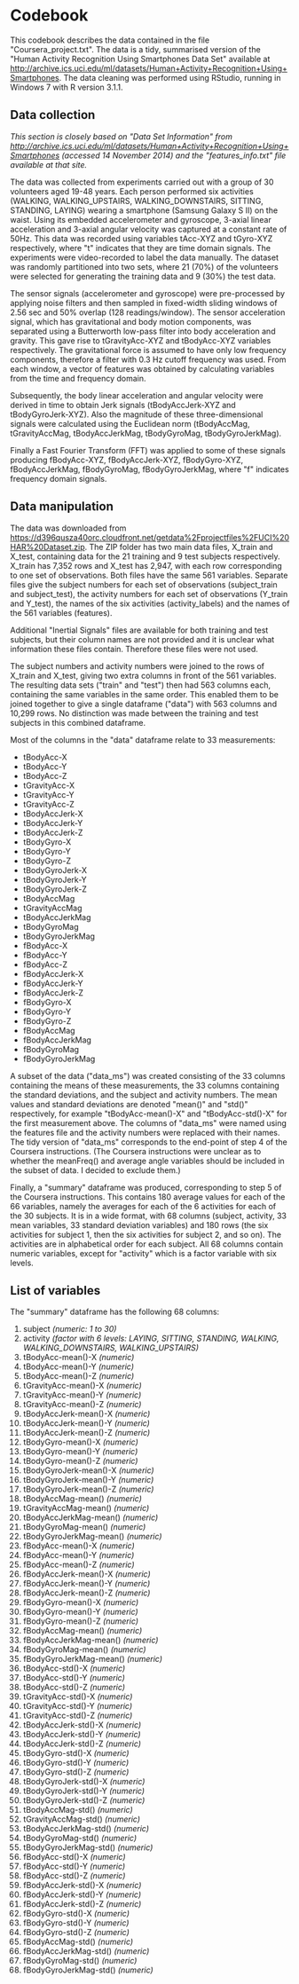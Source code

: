 # Codebook

This codebook describes the data contained in the file "Coursera_project.txt". The data is a tidy, summarised version of the "Human Activity Recognition Using Smartphones Data Set" available at http://archive.ics.uci.edu/ml/datasets/Human+Activity+Recognition+Using+Smartphones. The data cleaning was performed using RStudio, running in Windows 7 with R version 3.1.1.

## Data collection 

*This section is closely based on "Data Set Information" from http://archive.ics.uci.edu/ml/datasets/Human+Activity+Recognition+Using+Smartphones (accessed 14 November 2014) and the "features_info.txt" file available at that site.*

The data was collected from experiments carried out with a group of 30 volunteers aged 19-48 years. Each person performed six activities (WALKING, WALKING_UPSTAIRS, WALKING_DOWNSTAIRS, SITTING, STANDING, LAYING) wearing a smartphone (Samsung Galaxy S II) on the waist. Using its embedded accelerometer and gyroscope, 3-axial linear acceleration and 3-axial angular velocity was captured at a constant rate of 50Hz. This data was recorded using variables tAcc-XYZ and tGyro-XYZ respectively, where "t" indicates that they are time domain signals. The experiments were video-recorded to label the data manually. The dataset was randomly partitioned into two sets, where 21 (70%) of the volunteers were selected for generating the training data and 9 (30%) the test data. 

The sensor signals (accelerometer and gyroscope) were pre-processed by applying noise filters and then sampled in fixed-width sliding windows of 2.56 sec and 50% overlap (128 readings/window). The sensor acceleration signal, which has gravitational and body motion components, was separated using a Butterworth low-pass filter into body acceleration and gravity. This gave rise to tGravityAcc-XYZ and tBodyAcc-XYZ variables respectively. The gravitational force is assumed to have only low frequency components, therefore a filter with 0.3 Hz cutoff frequency was used. From each window, a vector of features was obtained by calculating variables from the time and frequency domain.

Subsequently, the body linear acceleration and angular velocity were derived in time to obtain Jerk signals (tBodyAccJerk-XYZ and tBodyGyroJerk-XYZ). Also the magnitude of these three-dimensional signals were calculated using the Euclidean norm (tBodyAccMag, tGravityAccMag, tBodyAccJerkMag, tBodyGyroMag, tBodyGyroJerkMag). 

Finally a Fast Fourier Transform (FFT) was applied to some of these signals producing fBodyAcc-XYZ, fBodyAccJerk-XYZ, fBodyGyro-XYZ, fBodyAccJerkMag, fBodyGyroMag, fBodyGyroJerkMag, where "f" indicates frequency domain signals. 

## Data manipulation

The data was downloaded from https://d396qusza40orc.cloudfront.net/getdata%2Fprojectfiles%2FUCI%20HAR%20Dataset.zip. The ZIP folder has two main data files, X_train and X_test, containing data for the 21 training and 9 test subjects respectively. X_train has 7,352 rows and X_test has 2,947, with each row corresponding to one set of observations. Both files have the same 561 variables. Separate files give the subject numbers for each set of observations (subject_train and subject_test), the activity numbers for each set of observations (Y_train and Y_test), the names of the six activities (activity_labels) and the names of the 561 variables (features).

Additional "Inertial Signals" files are available for both training and test subjects, but their column names are not provided and it is unclear what information these files contain. Therefore these files were not used.

The subject numbers and activity numbers were joined to the rows of X_train and X_test, giving two extra columns in front of the 561 variables. The resulting data sets ("train" and "test") then had 563 columns each, containing the same variables in the same order. This enabled them to be joined together to give a single dataframe ("data") with 563 columns and 10,299 rows. No distinction was made between the training and test subjects in this combined dataframe.

Most of the columns in the "data" dataframe relate to 33 measurements: 

* tBodyAcc-X
* tBodyAcc-Y
* tBodyAcc-Z
* tGravityAcc-X
* tGravityAcc-Y
* tGravityAcc-Z
* tBodyAccJerk-X
* tBodyAccJerk-Y
* tBodyAccJerk-Z
* tBodyGyro-X
* tBodyGyro-Y
* tBodyGyro-Z
* tBodyGyroJerk-X
* tBodyGyroJerk-Y
* tBodyGyroJerk-Z
* tBodyAccMag
* tGravityAccMag
* tBodyAccJerkMag
* tBodyGyroMag
* tBodyGyroJerkMag
* fBodyAcc-X
* fBodyAcc-Y
* fBodyAcc-Z
* fBodyAccJerk-X
* fBodyAccJerk-Y
* fBodyAccJerk-Z
* fBodyGyro-X
* fBodyGyro-Y
* fBodyGyro-Z
* fBodyAccMag
* fBodyAccJerkMag
* fBodyGyroMag
* fBodyGyroJerkMag 
 
A subset of the data ("data_ms") was created consisting of the 33 columns containing the means of these measurements, the 33 columns containing the standard deviations, and the subject and activity numbers. The mean values  and standard deviations are denoted "mean()" and "std()" respectively, for example "tBodyAcc-mean()-X" and "tBodyAcc-std()-X" for the first measurement above. The columns of "data_ms" were named using the features file and the activity numbers were replaced with their names. The tidy version of "data_ms" corresponds to the end-point of step 4 of the Coursera instructions. (The Coursera instructions were unclear as to whether the meanFreq() and average angle variables should be included in the subset of data. I decided to exclude them.)

Finally, a "summary" dataframe was produced, corresponding to step 5 of the Coursera instructions. This contains 180 average values for each of the 66 variables, namely the averages for each of the 6 activities for each of the 30 subjects. It is in a wide format, with 68 columns (subject, activity, 33 mean variables, 33 standard deviation variables) and 180 rows (the six activities for subject 1, then the six activities for subject 2, and so on). The activities are in alphabetical order for each subject. All 68 columns contain numeric variables, except for "activity" which is a factor variable with six levels.

## List of variables

The "summary" dataframe has the following 68 columns:

1.  subject *(numeric: 1 to 30)*
2.	activity *(factor with 6 levels: LAYING, SITTING, STANDING, WALKING, WALKING_DOWNSTAIRS, WALKING_UPSTAIRS)* 
3.	tBodyAcc-mean()-X *(numeric)*
4.	tBodyAcc-mean()-Y *(numeric)*
5.	tBodyAcc-mean()-Z *(numeric)*
6.	tGravityAcc-mean()-X *(numeric)*
7.	tGravityAcc-mean()-Y *(numeric)*
8.	tGravityAcc-mean()-Z *(numeric)*
9.	tBodyAccJerk-mean()-X *(numeric)*
10.	tBodyAccJerk-mean()-Y *(numeric)*
11.	tBodyAccJerk-mean()-Z *(numeric)*
12.	tBodyGyro-mean()-X *(numeric)*
13.	tBodyGyro-mean()-Y *(numeric)*
14.	tBodyGyro-mean()-Z *(numeric)*
15.	tBodyGyroJerk-mean()-X *(numeric)*
16.	tBodyGyroJerk-mean()-Y *(numeric)*
17.	tBodyGyroJerk-mean()-Z *(numeric)*
18.	tBodyAccMag-mean() *(numeric)*
19.	tGravityAccMag-mean() *(numeric)*
20.	tBodyAccJerkMag-mean() *(numeric)*
21.	tBodyGyroMag-mean() *(numeric)*
22.	tBodyGyroJerkMag-mean() *(numeric)*
23.	fBodyAcc-mean()-X *(numeric)*
24.	fBodyAcc-mean()-Y *(numeric)*
25.	fBodyAcc-mean()-Z *(numeric)*
26.	fBodyAccJerk-mean()-X *(numeric)*
27.	fBodyAccJerk-mean()-Y *(numeric)*
28.	fBodyAccJerk-mean()-Z *(numeric)*
29.	fBodyGyro-mean()-X *(numeric)*
30.	fBodyGyro-mean()-Y *(numeric)*
31.	fBodyGyro-mean()-Z *(numeric)*
32.	fBodyAccMag-mean() *(numeric)*
33.	fBodyAccJerkMag-mean() *(numeric)*
34.	fBodyGyroMag-mean() *(numeric)*
35.	fBodyGyroJerkMag-mean() *(numeric)*
36.	tBodyAcc-std()-X *(numeric)*
37.	tBodyAcc-std()-Y *(numeric)*
38.	tBodyAcc-std()-Z *(numeric)*
39.	tGravityAcc-std()-X *(numeric)*
40.	tGravityAcc-std()-Y *(numeric)*
41.	tGravityAcc-std()-Z *(numeric)*
42.	tBodyAccJerk-std()-X *(numeric)*
43.	tBodyAccJerk-std()-Y *(numeric)*
44.	tBodyAccJerk-std()-Z *(numeric)*
45.	tBodyGyro-std()-X *(numeric)*
46.	tBodyGyro-std()-Y *(numeric)*
47.	tBodyGyro-std()-Z *(numeric)*
48.	tBodyGyroJerk-std()-X *(numeric)*
49.	tBodyGyroJerk-std()-Y *(numeric)*
50.	tBodyGyroJerk-std()-Z *(numeric)*
51.	tBodyAccMag-std() *(numeric)*
52.	tGravityAccMag-std() *(numeric)*
53.	tBodyAccJerkMag-std() *(numeric)*
54.	tBodyGyroMag-std() *(numeric)*
55.	tBodyGyroJerkMag-std() *(numeric)*
56.	fBodyAcc-std()-X *(numeric)*
57.	fBodyAcc-std()-Y *(numeric)*
58.	fBodyAcc-std()-Z *(numeric)*
59.	fBodyAccJerk-std()-X *(numeric)*
60.	fBodyAccJerk-std()-Y *(numeric)*
61.	fBodyAccJerk-std()-Z *(numeric)*
62.	fBodyGyro-std()-X *(numeric)*
63.	fBodyGyro-std()-Y *(numeric)*
64.	fBodyGyro-std()-Z *(numeric)*
65.	fBodyAccMag-std() *(numeric)*
66.	fBodyAccJerkMag-std() *(numeric)*
67.	fBodyGyroMag-std() *(numeric)*
68.	fBodyGyroJerkMag-std() *(numeric)* 

